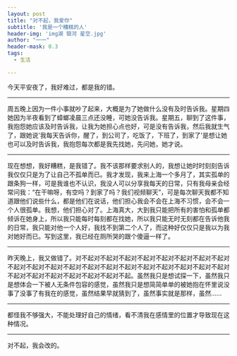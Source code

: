 ```yaml
---
layout: post
title: "对不起，我爱你"
subtitle: '我是一个糟糕的人'
header-img: 'img湖 银河 星空.jpg'
author: "一一"
header-mask: 0.3
tags:
  - 生活

---
```

今天平安夜了，我好难过，都是我的错。

---
周五晚上因为一件小事就吵了起来，大概是为了她做什么没有及时告诉我。星期四她因为半夜看到了蟑螂凌晨三点还没睡，可她没告诉我。星期五，聊到了这件事，我抱怨她应该及时告诉我，让我为她担心点也好，可是没有告诉我，然后我就生气了，跟她说'我每天告诉你，醒了，到公司了，吃饭了，下班了，到家了'是想让她也可以及时告诉我，我抱怨每次都是我先找她，先问她，她才说。

---
现在想想，我好糟糕，是我错了。我不该那样要求别人的，我想让她时时刻刻告诉我仅仅只是为了让自己不孤单而已。我才发现，我来上海一个多月了，其实孤单的跟条狗一样，可是我谁也不认识，我没人可以分享我每天的日常，只有我母亲会经常问我：“在干嘛呀，有空吗？到家了吗？我们视频聊天”，可是每次聊天我都不知道跟他们说些什么，都是他们在说话，他们担心我会不会在上海不习惯，会不会一个人很孤单。我想，他们担心对了。上海真大，大到我只能把所有的害怕和孤单都倾诉在她身上，所以我只能每时每刻都在找她，所以我只能无时无刻都在告诉他我的日常，我只能对他一个人好，我找不到第二个人了，而这种好仅仅只是我以为我对她好而已。写到这里，我已经在厕所哭的跟个傻逼一样了。

---
昨天晚上，我又做错了。对不起对不起对不起对不起对不起对不起对不起对不起对不起对不起对不起对不起对不起对不起对不起对不起对不起对不起对不起对不起对不起对不起对不起对不起对不起对不起对不起。虽然我只是想试探一下，虽然我只是想体会一下被人无条件包容的感觉，虽然我只是想简简单单的被她抱在怀里说没事了没事了有我在的感觉，虽然结果早就猜到了，虽然事实就是那样，虽然……

---
都怪我不够强大，不能处理好自己的情绪，看不清我在感情里的位置才导致现在这种情况。

---
对不起，我会改的。
